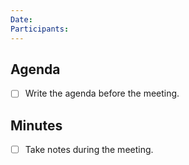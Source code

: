 ```yaml
---
Date: 
Participants:
---
```


## Agenda
- [ ] Write the agenda before the meeting.
 
## Minutes
- [ ] Take notes during the meeting.

